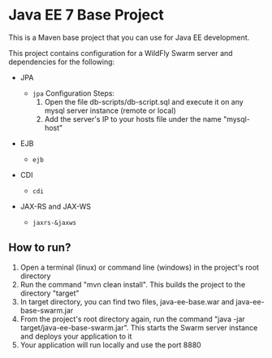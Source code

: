 # Java EE 7 Base Project #


This is a Maven base project that you can use for Java EE development.

This project contains configuration for a WildFly Swarm server and dependencies for the following: 

* JPA
  * ``jpa``
      Configuration Steps:
      1. Open the file db-scripts/db-script.sql and execute it on any mysql server instance (remote or local)
      2. Add the server's IP to your hosts file under the name "mysql-host"

* EJB
  * ``ejb``
      
* CDI
  * ``cdi``
      
* JAX-RS and JAX-WS
  * ``jaxrs-&jaxws``
      

## How to run? ##

1. Open a terminal (linux) or command line (windows) in the project's root directory
2. Run the command "mvn clean install". This builds the project to the directory "target"
3. In target directory, you can find two files, java-ee-base.war and java-ee-base-swarm.jar
4. From the project's root directory again, run the command "java -jar target/java-ee-base-swarm.jar". This starts the Swarm server instance and deploys your application to it
5. Your application will run locally and use the port 8880

